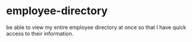 # employee-directory
be able to view my entire employee directory at once so that I have quick access to their information.
